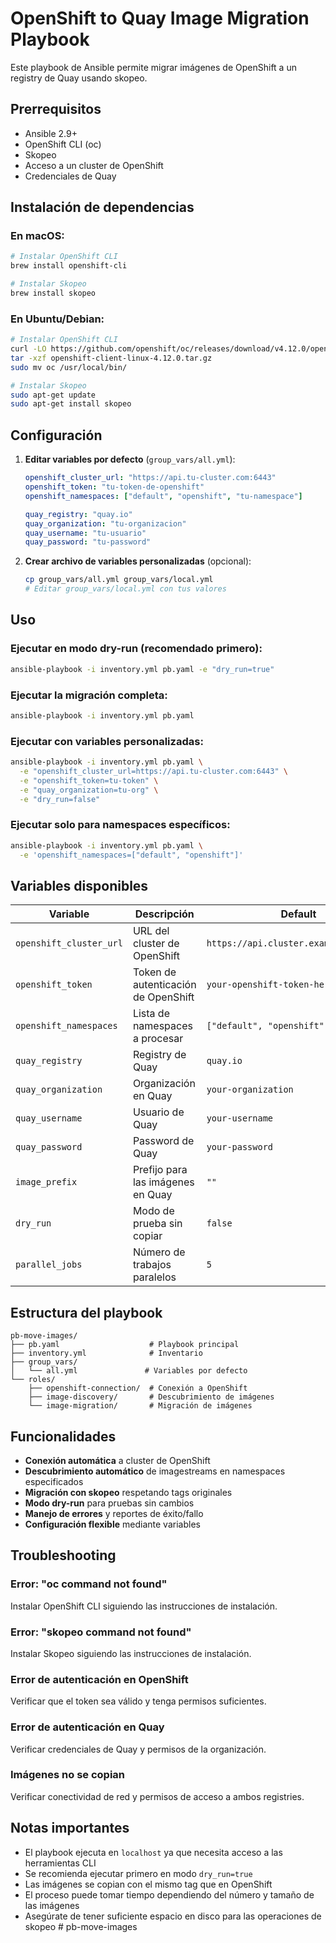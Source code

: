 # OpenShift to Quay Image Migration Playbook

Este playbook de Ansible permite migrar imágenes de OpenShift a un registry de Quay usando skopeo.

## Prerrequisitos

- Ansible 2.9+
- OpenShift CLI (oc)
- Skopeo
- Acceso a un cluster de OpenShift
- Credenciales de Quay

## Instalación de dependencias

### En macOS:
```bash
# Instalar OpenShift CLI
brew install openshift-cli

# Instalar Skopeo
brew install skopeo
```

### En Ubuntu/Debian:
```bash
# Instalar OpenShift CLI
curl -LO https://github.com/openshift/oc/releases/download/v4.12.0/openshift-client-linux-4.12.0.tar.gz
tar -xzf openshift-client-linux-4.12.0.tar.gz
sudo mv oc /usr/local/bin/

# Instalar Skopeo
sudo apt-get update
sudo apt-get install skopeo
```

## Configuración

1. **Editar variables por defecto** (`group_vars/all.yml`):
   ```yaml
   openshift_cluster_url: "https://api.tu-cluster.com:6443"
   openshift_token: "tu-token-de-openshift"
   openshift_namespaces: ["default", "openshift", "tu-namespace"]
   
   quay_registry: "quay.io"
   quay_organization: "tu-organizacion"
   quay_username: "tu-usuario"
   quay_password: "tu-password"
   ```

2. **Crear archivo de variables personalizadas** (opcional):
   ```bash
   cp group_vars/all.yml group_vars/local.yml
   # Editar group_vars/local.yml con tus valores
   ```

## Uso

### Ejecutar en modo dry-run (recomendado primero):
```bash
ansible-playbook -i inventory.yml pb.yaml -e "dry_run=true"
```

### Ejecutar la migración completa:
```bash
ansible-playbook -i inventory.yml pb.yaml
```

### Ejecutar con variables personalizadas:
```bash
ansible-playbook -i inventory.yml pb.yaml \
  -e "openshift_cluster_url=https://api.tu-cluster.com:6443" \
  -e "openshift_token=tu-token" \
  -e "quay_organization=tu-org" \
  -e "dry_run=false"
```

### Ejecutar solo para namespaces específicos:
```bash
ansible-playbook -i inventory.yml pb.yaml \
  -e 'openshift_namespaces=["default", "openshift"]'
```

## Variables disponibles

| Variable | Descripción | Default |
|----------|-------------|---------|
| `openshift_cluster_url` | URL del cluster de OpenShift | `https://api.cluster.example.com:6443` |
| `openshift_token` | Token de autenticación de OpenShift | `your-openshift-token-here` |
| `openshift_namespaces` | Lista de namespaces a procesar | `["default", "openshift"]` |
| `quay_registry` | Registry de Quay | `quay.io` |
| `quay_organization` | Organización en Quay | `your-organization` |
| `quay_username` | Usuario de Quay | `your-username` |
| `quay_password` | Password de Quay | `your-password` |
| `image_prefix` | Prefijo para las imágenes en Quay | `""` |
| `dry_run` | Modo de prueba sin copiar | `false` |
| `parallel_jobs` | Número de trabajos paralelos | `5` |

## Estructura del playbook

```
pb-move-images/
├── pb.yaml                    # Playbook principal
├── inventory.yml              # Inventario
├── group_vars/
│   └── all.yml               # Variables por defecto
└── roles/
    ├── openshift-connection/  # Conexión a OpenShift
    ├── image-discovery/       # Descubrimiento de imágenes
    └── image-migration/       # Migración de imágenes
```

## Funcionalidades

- **Conexión automática** a cluster de OpenShift
- **Descubrimiento automático** de imagestreams en namespaces especificados
- **Migración con skopeo** respetando tags originales
- **Modo dry-run** para pruebas sin cambios
- **Manejo de errores** y reportes de éxito/fallo
- **Configuración flexible** mediante variables

## Troubleshooting

### Error: "oc command not found"
Instalar OpenShift CLI siguiendo las instrucciones de instalación.

### Error: "skopeo command not found"
Instalar Skopeo siguiendo las instrucciones de instalación.

### Error de autenticación en OpenShift
Verificar que el token sea válido y tenga permisos suficientes.

### Error de autenticación en Quay
Verificar credenciales de Quay y permisos de la organización.

### Imágenes no se copian
Verificar conectividad de red y permisos de acceso a ambos registries.

## Notas importantes

- El playbook ejecuta en `localhost` ya que necesita acceso a las herramientas CLI
- Se recomienda ejecutar primero en modo `dry_run=true`
- Las imágenes se copian con el mismo tag que en OpenShift
- El proceso puede tomar tiempo dependiendo del número y tamaño de las imágenes
- Asegúrate de tener suficiente espacio en disco para las operaciones de skopeo # pb-move-images
